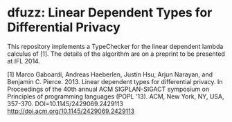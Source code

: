 dfuzz: Linear Dependent Types for Differential Privacy
=====

This repository implements a TypeChecker for the linear dependent lambda calculus of [1]. The details of the algorithm are on a preprint to be presented at IFL 2014.

[1] Marco Gaboardi, Andreas Haeberlen, Justin Hsu, Arjun Narayan, and Benjamin C. Pierce. 2013. Linear dependent types for differential privacy. In Proceedings of the 40th annual ACM SIGPLAN-SIGACT symposium on Principles of programming languages (POPL '13). ACM, New York, NY, USA, 357-370. DOI=10.1145/2429069.2429113 http://doi.acm.org/10.1145/2429069.2429113
